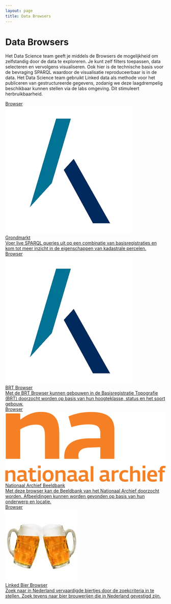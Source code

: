 ```yaml
---
layout: page
title: Data Browsers
---
```

# Data Browsers

Het Data Science team geeft je middels de Browsers de mogelijkheid om zelfstandig door de data te exploreren.  Je kunt zelf filters toepassen, data selecteren en vervolgens visualiseren.  Ook hier is de technische basis voor de bevraging SPARQL waardoor de visualisatie reproduceerbaar is in de data.  Het Data Science team gebruikt Linked data als methode voor het publiceren van gestructureerde gegevens, zodanig we deze laagdrempelig beschikbaar kunnen stellen via de labs omgeving.  Dit stimuleert herbruikbaarheid.

<div class="cards-wrapper">
  <a href="grondmarkt/">
    <div class="card">
      <div class="card-type">Browser</div>
      <img class="card-image" src="/assets/images/kadaster-logo.png">
      <div class="card-title">Grondmarkt</div>
      <div class="card-description">Voer live SPARQL queries uit op een combinatie van basisregistraties en kom tot meer inzicht in de eigenschappen van kadastrale percelen.</div>
    </div>
  </a>
  <a href="brt/">
    <div class="card">
      <div class="card-type">Browser</div>
      <img class="card-image" src="/assets/images/kadaster-logo.png">
      <div class="card-title">BRT Browser</div>
      <div class="card-description">Met de BRT Browser kunnen gebouwen in de Basisregistratie Topografie (BRT) doorzocht worden op basis van hun hoogteklasse, status en het soort gebouw.</div>
    </div>
  </a>
  <a href="nationaal-archief/">
    <div class="card">
      <div class="card-type">Browser</div>
      <img class="card-image" src="/assets/images/nationaal-archief-logo.png">
      <div class="card-title">Nationaal Archief Beeldbank</div>
      <div class="card-description">Met deze browser kan de Beeldbank van het Nationaal Archief doorzocht worden.  Afbeeldingen kunnen worden gevonden op basis van hun onderwerp en locatie.</div>
    </div>
  </a>
  <a href="bier/">
    <div class="card">
      <div class="card-type">Browser</div>
      <img class="card-image" src="/assets/images/bier.jpg">
      <div class="card-title">Linked Bier Browser</div>
      <div class="card-description">Zoek naar in Nederland vervaardigde biertjes door de zoekcriteria in te stellen. Zoek tevens naar bier brouwerijen die in Nederland gevestigd zijn.</div>
    </div>
  </a>
</div>
